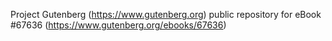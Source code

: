 Project Gutenberg (https://www.gutenberg.org) public repository for
eBook #67636 (https://www.gutenberg.org/ebooks/67636)
